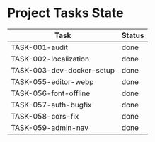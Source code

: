 # Project Tasks State

| Task                      | Status |
| ------------------------- | ------ |
| TASK-001-audit            | done   |
| TASK-002-localization     | done   |
| TASK-003-dev-docker-setup | done   |
| TASK-055-editor-webp      | done   |
| TASK-056-font-offline     | done   |
| TASK-057-auth-bugfix      | done   |
| TASK-058-cors-fix         | done   |
| TASK-059-admin-nav        | done   |
